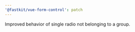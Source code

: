 ```yaml
---
'@fastkit/vue-form-control': patch
---
```


Improved behavior of single radio not belonging to a group.
